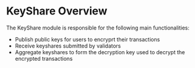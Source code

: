 # KeyShare Overview

The KeyShare module is responsible for the following main functionalities:

- Publish public keys for users to encryprt their transactions
- Receive keyshares submitted by validators
- Aggregate keyshares to form the decryption key used to decrypt the encrypted transactions
